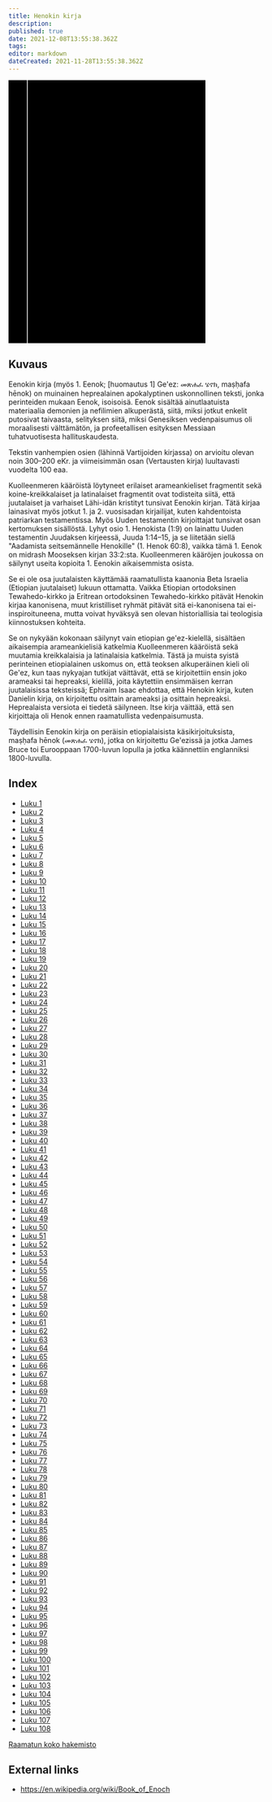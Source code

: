 ```yaml
---
title: Henokin kirja
description: 
published: true
date: 2021-12-08T13:55:38.362Z
tags: 
editor: markdown
dateCreated: 2021-11-28T13:55:38.362Z
---
```


<div class="urantiapedia-book-front urantiapedia-book-bible">
<svg xmlns="http://www.w3.org/2000/svg"
	width="102.6mm" height="136.8mm"
	viewBox="0 0 102.6 136.8" version="1.1">
	<g transform="translate(-7,-5)">
		<rect width="9.6" height="136.8" x="7" y="5" />
		<rect width="96.9" height="136.8" x="17" y="5" />
		<text style="font-size:5px" x="61" y="22">APOKRYFI</text>
		<text style="font-size:4px" x="61" y="125">Finnish Pyhä Raamattu, 1938</text>
		<text style="font-size:9px" x="61" y="60">Henokin kirja</text>
	</g>
</svg>
</div>

## Kuvaus


Eenokin kirja (myös 1. Eenok; [huomautus 1] Ge'ez: መጽሐፈ ሄኖክ, maṣḥafa hēnok) on muinainen heprealainen apokalyptinen uskonnollinen teksti, jonka perinteiden mukaan Eenok, isoisoisä. Eenok sisältää ainutlaatuista materiaalia demonien ja nefilimien alkuperästä, siitä, miksi jotkut enkelit putosivat taivaasta, selityksen siitä, miksi Genesiksen vedenpaisumus oli moraalisesti välttämätön, ja profeetallisen esityksen Messiaan tuhatvuotisesta hallituskaudesta.

Tekstin vanhempien osien (lähinnä Vartijoiden kirjassa) on arvioitu olevan noin 300–200 eKr. ja viimeisimmän osan (Vertausten kirja) luultavasti vuodelta 100 eaa.

Kuolleenmeren kääröistä löytyneet erilaiset arameankieliset fragmentit sekä koine-kreikkalaiset ja latinalaiset fragmentit ovat todisteita siitä, että juutalaiset ja varhaiset Lähi-idän kristityt tunsivat Eenokin kirjan. Tätä kirjaa lainasivat myös jotkut 1. ja 2. vuosisadan kirjailijat, kuten kahdentoista patriarkan testamentissa. Myös Uuden testamentin kirjoittajat tunsivat osan kertomuksen sisällöstä. Lyhyt osio 1. Henokista (1:9) on lainattu Uuden testamentin Juudaksen kirjeessä, Juuda 1:14–15, ja se liitetään siellä "Aadamista seitsemännelle Henokille" (1. Henok 60:8), vaikka tämä 1. Eenok on midrash Mooseksen kirjan 33:2:sta. Kuolleenmeren kääröjen joukossa on säilynyt useita kopioita 1. Eenokin aikaisemmista osista.

Se ei ole osa juutalaisten käyttämää raamatullista kaanonia Beta Israelia (Etiopian juutalaiset) lukuun ottamatta. Vaikka Etiopian ortodoksinen Tewahedo-kirkko ja Eritrean ortodoksinen Tewahedo-kirkko pitävät Henokin kirjaa kanonisena, muut kristilliset ryhmät pitävät sitä ei-kanonisena tai ei-inspiroituneena, mutta voivat hyväksyä sen olevan historiallisia tai teologisia kiinnostuksen kohteita.

Se on nykyään kokonaan säilynyt vain etiopian ge'ez-kielellä, sisältäen aikaisempia arameankielisiä katkelmia Kuolleenmeren kääröistä sekä muutamia kreikkalaisia ​​ja latinalaisia ​​katkelmia. Tästä ja muista syistä perinteinen etiopialainen uskomus on, että teoksen alkuperäinen kieli oli Ge'ez, kun taas nykyajan tutkijat väittävät, että se kirjoitettiin ensin joko arameaksi tai hepreaksi, kielillä, joita käytettiin ensimmäisen kerran juutalaisissa teksteissä; Ephraim Isaac ehdottaa, että Henokin kirja, kuten Danielin kirja, on kirjoitettu osittain arameaksi ja osittain hepreaksi. Heprealaista versiota ei tiedetä säilyneen. Itse kirja väittää, että sen kirjoittaja oli Henok ennen raamatullista vedenpaisumusta.

Täydellisin Eenokin kirja on peräisin etiopialaisista käsikirjoituksista, maṣḥafa hēnok (መጽሐፈ ሄኖክ), jotka on kirjoitettu Ge'ezissä ja jotka James Bruce toi Eurooppaan 1700-luvun lopulla ja jotka käännettiin englanniksi 1800-luvulla. 

## Index

- [Luku 1](/fi/Bible/Book_of_Enoch/1)
- [Luku 2](/fi/Bible/Book_of_Enoch/2)
- [Luku 3](/fi/Bible/Book_of_Enoch/3)
- [Luku 4](/fi/Bible/Book_of_Enoch/4)
- [Luku 5](/fi/Bible/Book_of_Enoch/5)
- [Luku 6](/fi/Bible/Book_of_Enoch/6)
- [Luku 7](/fi/Bible/Book_of_Enoch/7)
- [Luku 8](/fi/Bible/Book_of_Enoch/8)
- [Luku 9](/fi/Bible/Book_of_Enoch/9)
- [Luku 10](/fi/Bible/Book_of_Enoch/10)
- [Luku 11](/fi/Bible/Book_of_Enoch/11)
- [Luku 12](/fi/Bible/Book_of_Enoch/12)
- [Luku 13](/fi/Bible/Book_of_Enoch/13)
- [Luku 14](/fi/Bible/Book_of_Enoch/14)
- [Luku 15](/fi/Bible/Book_of_Enoch/15)
- [Luku 16](/fi/Bible/Book_of_Enoch/16)
- [Luku 17](/fi/Bible/Book_of_Enoch/17)
- [Luku 18](/fi/Bible/Book_of_Enoch/18)
- [Luku 19](/fi/Bible/Book_of_Enoch/19)
- [Luku 20](/fi/Bible/Book_of_Enoch/20)
- [Luku 21](/fi/Bible/Book_of_Enoch/21)
- [Luku 22](/fi/Bible/Book_of_Enoch/22)
- [Luku 23](/fi/Bible/Book_of_Enoch/23)
- [Luku 24](/fi/Bible/Book_of_Enoch/24)
- [Luku 25](/fi/Bible/Book_of_Enoch/25)
- [Luku 26](/fi/Bible/Book_of_Enoch/26)
- [Luku 27](/fi/Bible/Book_of_Enoch/27)
- [Luku 28](/fi/Bible/Book_of_Enoch/28)
- [Luku 29](/fi/Bible/Book_of_Enoch/29)
- [Luku 30](/fi/Bible/Book_of_Enoch/30)
- [Luku 31](/fi/Bible/Book_of_Enoch/31)
- [Luku 32](/fi/Bible/Book_of_Enoch/32)
- [Luku 33](/fi/Bible/Book_of_Enoch/33)
- [Luku 34](/fi/Bible/Book_of_Enoch/34)
- [Luku 35](/fi/Bible/Book_of_Enoch/35)
- [Luku 36](/fi/Bible/Book_of_Enoch/36)
- [Luku 37](/fi/Bible/Book_of_Enoch/37)
- [Luku 38](/fi/Bible/Book_of_Enoch/38)
- [Luku 39](/fi/Bible/Book_of_Enoch/39)
- [Luku 40](/fi/Bible/Book_of_Enoch/40)
- [Luku 41](/fi/Bible/Book_of_Enoch/41)
- [Luku 42](/fi/Bible/Book_of_Enoch/42)
- [Luku 43](/fi/Bible/Book_of_Enoch/43)
- [Luku 44](/fi/Bible/Book_of_Enoch/44)
- [Luku 45](/fi/Bible/Book_of_Enoch/45)
- [Luku 46](/fi/Bible/Book_of_Enoch/46)
- [Luku 47](/fi/Bible/Book_of_Enoch/47)
- [Luku 48](/fi/Bible/Book_of_Enoch/48)
- [Luku 49](/fi/Bible/Book_of_Enoch/49)
- [Luku 50](/fi/Bible/Book_of_Enoch/50)
- [Luku 51](/fi/Bible/Book_of_Enoch/51)
- [Luku 52](/fi/Bible/Book_of_Enoch/52)
- [Luku 53](/fi/Bible/Book_of_Enoch/53)
- [Luku 54](/fi/Bible/Book_of_Enoch/54)
- [Luku 55](/fi/Bible/Book_of_Enoch/55)
- [Luku 56](/fi/Bible/Book_of_Enoch/56)
- [Luku 57](/fi/Bible/Book_of_Enoch/57)
- [Luku 58](/fi/Bible/Book_of_Enoch/58)
- [Luku 59](/fi/Bible/Book_of_Enoch/59)
- [Luku 60](/fi/Bible/Book_of_Enoch/60)
- [Luku 61](/fi/Bible/Book_of_Enoch/61)
- [Luku 62](/fi/Bible/Book_of_Enoch/62)
- [Luku 63](/fi/Bible/Book_of_Enoch/63)
- [Luku 64](/fi/Bible/Book_of_Enoch/64)
- [Luku 65](/fi/Bible/Book_of_Enoch/65)
- [Luku 66](/fi/Bible/Book_of_Enoch/66)
- [Luku 67](/fi/Bible/Book_of_Enoch/67)
- [Luku 68](/fi/Bible/Book_of_Enoch/68)
- [Luku 69](/fi/Bible/Book_of_Enoch/69)
- [Luku 70](/fi/Bible/Book_of_Enoch/70)
- [Luku 71](/fi/Bible/Book_of_Enoch/71)
- [Luku 72](/fi/Bible/Book_of_Enoch/72)
- [Luku 73](/fi/Bible/Book_of_Enoch/73)
- [Luku 74](/fi/Bible/Book_of_Enoch/74)
- [Luku 75](/fi/Bible/Book_of_Enoch/75)
- [Luku 76](/fi/Bible/Book_of_Enoch/76)
- [Luku 77](/fi/Bible/Book_of_Enoch/77)
- [Luku 78](/fi/Bible/Book_of_Enoch/78)
- [Luku 79](/fi/Bible/Book_of_Enoch/79)
- [Luku 80](/fi/Bible/Book_of_Enoch/80)
- [Luku 81](/fi/Bible/Book_of_Enoch/81)
- [Luku 82](/fi/Bible/Book_of_Enoch/82)
- [Luku 83](/fi/Bible/Book_of_Enoch/83)
- [Luku 84](/fi/Bible/Book_of_Enoch/84)
- [Luku 85](/fi/Bible/Book_of_Enoch/85)
- [Luku 86](/fi/Bible/Book_of_Enoch/86)
- [Luku 87](/fi/Bible/Book_of_Enoch/87)
- [Luku 88](/fi/Bible/Book_of_Enoch/88)
- [Luku 89](/fi/Bible/Book_of_Enoch/89)
- [Luku 90](/fi/Bible/Book_of_Enoch/90)
- [Luku 91](/fi/Bible/Book_of_Enoch/91)
- [Luku 92](/fi/Bible/Book_of_Enoch/92)
- [Luku 93](/fi/Bible/Book_of_Enoch/93)
- [Luku 94](/fi/Bible/Book_of_Enoch/94)
- [Luku 95](/fi/Bible/Book_of_Enoch/95)
- [Luku 96](/fi/Bible/Book_of_Enoch/96)
- [Luku 97](/fi/Bible/Book_of_Enoch/97)
- [Luku 98](/fi/Bible/Book_of_Enoch/98)
- [Luku 99](/fi/Bible/Book_of_Enoch/99)
- [Luku 100](/fi/Bible/Book_of_Enoch/100)
- [Luku 101](/fi/Bible/Book_of_Enoch/101)
- [Luku 102](/fi/Bible/Book_of_Enoch/102)
- [Luku 103](/fi/Bible/Book_of_Enoch/103)
- [Luku 104](/fi/Bible/Book_of_Enoch/104)
- [Luku 105](/fi/Bible/Book_of_Enoch/105)
- [Luku 106](/fi/Bible/Book_of_Enoch/106)
- [Luku 107](/fi/Bible/Book_of_Enoch/107)
- [Luku 108](/fi/Bible/Book_of_Enoch/108)


[Raamatun koko hakemisto](/fi/index/bible)


## External links

- https://en.wikipedia.org/wiki/Book_of_Enoch